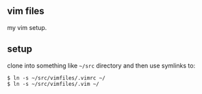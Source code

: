 ## vim files

my vim setup.

## setup

clone into something like `~/src` directory and then use symlinks to:

```
$ ln -s ~/src/vimfiles/.vimrc ~/
$ ln -s ~/src/vimfiles/.vim ~/
```
